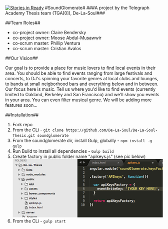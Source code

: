 [![Stories in Ready](https://badge.waffle.io/De-La-Soul/De-La-Soul-Thesis.png?label=ready&title=Ready)](https://waffle.io/De-La-Soul/De-La-Soul-Thesis)
#SoundGlomerate#
###A project by the Telegraph Academy Thesis team (TGA[0]), De-La-Soul###

##Team Roles##
- co-project owner: Claire Bendersky
- co-project owner: Moose Abdul-Musawwir
- co-scrum master: Phillip Ventura
- co-scrum master: Cristian Avalos

##Our Vision##

Our goal is to provide a place for music lovers to find local events in their area. You should be able to find events ranging from large festivals and concerts, to DJ's spinning your favorite genres at local clubs and lounges, to bands at small neigborhood bars and everything below and in between. Our focus here is music. Tell us where you'd like to find events (currently limited to Oakland, Berkeley and San Francisco) and we'll show you events in your area. You can even filter musical genre. We will be adding more features soon...

##Installation##

1. Fork repo
2. From the CLi - `git clone https://github.com/De-La-Soul/De-La-Soul-Thesis.git soundglomerate` 
3. From the soundglomerate dir, install Gulp, globally - `npm install -g gulp`
4. Run Build to install all dependencies - `Gulp build`
5. Create factory in public folder name "apikeys.js" (see pic below)
![alt text](/public/assets/keyENV.png)
6. From the CLi - `gulp start`

